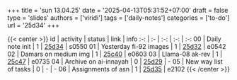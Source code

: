 +++
title = 'sun 13.04.25'
date = '2025-04-13T05:31:52+07:00'
draft = false
type = 'slides'
authors = ['viridi']
tags = ['daily-notes']
categories = ['to-do']
url = '25d34'
+++

{{< center >}}
id | activity | status | link | info
:-: | :- | :-: | :-: | :-:
00 | Daily note init        | 1 | [25d34](/notes/25d34) | s0550
01 | Yesterday fi-92 images | 1 | [25d32](/notes/25d32) | e0542
02 | Damars on medium img   | 1 | [25c40](/notes/25c40) | e0603
03 | Llama-08 ak-rev        | 1 | [25c47](/notes/25c47) | e0735
04 | Archive on ai-innayah  | 0 | [25d29](/notes/25d29) | -
05 | New way list of tasks  | 0 | - | -
06 | Assignments of asn     | 1 | [25d35](/notes/25d35) | e2102
{{< /center >}}

